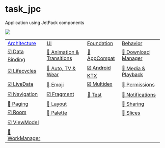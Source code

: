 # task_jpc
Application using JetPack components

<a href="https://developer.android.com/jetpack"><img src="https://1.bp.blogspot.com/-dwL58chu7wo/WvD1RrHln3I/AAAAAAAAFUg/cRTc0IZga_wMPTWr3CI53IZ5BwtnZMeYACLcBGAs/s1600/Screen%2BShot%2B2018-05-05%2Bat%2B11.49.30%2BAMimage1.png">
  
<table>
   <tbody>
      <tr>    
         <td style="color: blue"> Architecture   </td>
         <td>UI             </td>
         <td>Foundation     </td>
         <td>Behavior       </td>
      </tr>
      <tr>
         <td>☑️ Data Binding</td>
         <td>🔳 Animation & Transitions</td>
         <td>🔲 AppCompat</td>
         <td>🔲 Download Manager</td>
      </tr>
      <tr>
         <td>☑️ Lifecycles</td>
         <td>🔲 Auto, TV & Wear</td>
         <td>☑️ Android KTX</td>
         <td>🔲 Media & Playback</td>
      </tr>
      <tr>
         <td>☑️ LiveData</td>
         <td>🔲 Emoji</td>
         <td>☑️ Multidex</td>
         <td>🔲 Permissions</td>
      </tr>
      <tr>
         <td>☑️ Navigation</td>
         <td>☑️ Fragment</td>
         <td>🔲 Test</td>
         <td>🔲 Notifications</td>
      </tr>
      <tr>
         <td>🔲 Paging</td>
         <td>🔳 Layout</td>
         <td></td>
         <td>🔲 Sharing</td>
      </tr>
      <tr>
         <td>☑️ Room</td>
         <td>🔲 Palette</td>
         <td> </td>
         <td>🔲 Slices</td>
      </tr>
      <tr>
         <td>☑️ ViewModel</td>
         <td> </td>
         <td> </td>
         <td> </td>
      </tr>
      <tr>
         <td>🔲 WorkManager</td>
         <td> </td>
         <td> </td>
         <td> </td>
      </tr>
   </tbody>
</table>

